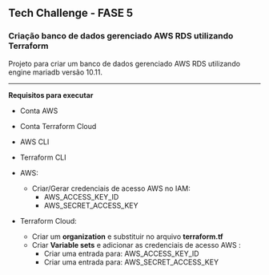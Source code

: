 ## Tech Challenge - FASE 5

### Criação banco de dados gerenciado AWS RDS utilizando Terraform

Projeto para criar um banco de dados gerenciado AWS RDS utilizando engine mariadb versão 10.11.

------------

**Requisitos para executar**

- Conta AWS
- Conta Terraform Cloud
- AWS CLI
- Terraform CLI

- AWS:
    - Criar/Gerar credenciais de acesso AWS no IAM:
        - AWS_ACCESS_KEY_ID
        - AWS_SECRET_ACCESS_KEY
        
- Terraform Cloud:
    - Criar um **organization** e substituir no  arquivo **terraform.tf**
    - Criar **Variable sets** e adicionar as credenciais de acesso AWS :
        - Criar uma entrada para: AWS_ACCESS_KEY_ID
        - Criar uma entrada para: AWS_SECRET_ACCESS_KEY
